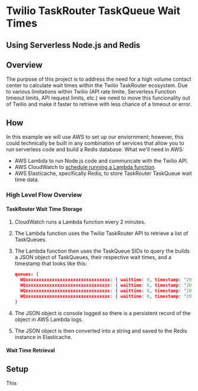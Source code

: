 # Twilio TaskRouter TaskQueue Wait Times

## Using Serverless Node.js and Redis

## Overview

The purpose of this project is to address the need for a high volume contact center to calculate wait times within the Twilio TaskRouter ecosystem. Due to various limitations within Twilio (API rate limite, Serverless Function timeout limits, API request limits, etc.) we need to move this funcionality out of Twilio and make it faster to retrieve with less chance of a timeout or error.

## How

In this example we will use AWS to set up our enviornment; however, this could technically be built in any combination of services that allow you to run serverless code and build a Redis database. What we'll need in AWS:

- AWS Lambda to run Node.js code and communcate with the Twilio API.
- AWS CloudWatch to [schedule running a Lambda function](https://docs.aws.amazon.com/AmazonCloudWatch/latest/events/RunLambdaSchedule.html).
- AWS Elasticache, specifically Redis, to store TaskRouter TaskQueue wait time data.

### High Level Flow Overview

#### TaskRouter Wait Time Storage

1. CloudWatch runs a Lambda function every 2 minutes.
2. The Lambda function uses the Twilio TaskRouter API to retrieve a list of TaskQueues.
3. The Lambda function then uses the TaskQueue SIDs to query the builds a JSON object of TaskQueues, their respective wait times, and a timestamp that looks like this:

   ```json
   queues: {
     WQxxxxxxxxxxxxxxxxxxxxxxxxxxxxxxxx: { waittime: 0, timestamp: '2022-01-25T21:49:52.812Z' },
     WQxxxxxxxxxxxxxxxxxxxxxxxxxxxxxxxx: { waittime: 0, timestamp: '2022-01-25T21:49:53.319Z' },
     WQxxxxxxxxxxxxxxxxxxxxxxxxxxxxxxxx: { waittime: 0, timestamp: '2022-01-25T21:49:54.006Z' },
     WQxxxxxxxxxxxxxxxxxxxxxxxxxxxxxxxx: { waittime: 0, timestamp: '2022-01-25T21:49:54.661Z' }
   }
   ```

4. The JSON object is console logged so there is a persistent record of the object in AWS Lambda logs.
5. The JSON object is then converted into a string and saved to the Redis instance in Elasticache.

#### Wait Time Retrieval

## Setup

This
